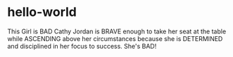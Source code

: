 # hello-world
This Girl is BAD
Cathy Jordan is BRAVE enough to take her seat at the table while ASCENDING above her circumstances because she is DETERMINED and disciplined in her focus to success. She's BAD!
